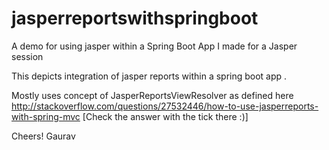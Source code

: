 # jasperreportswithspringboot

A demo for using jasper within a Spring Boot App I made for a Jasper session

This depicts integration of jasper reports within a spring boot app .

Mostly uses concept of JasperReportsViewResolver as defined here http://stackoverflow.com/questions/27532446/how-to-use-jasperreports-with-spring-mvc 
[Check the answer with the tick there :)]

Cheers!
Gaurav
